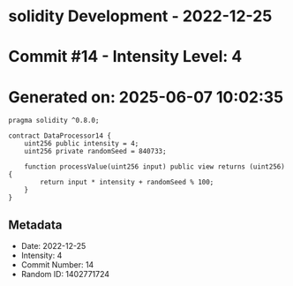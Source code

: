 ﻿# solidity Development - 2022-12-25
# Commit #14 - Intensity Level: 4
# Generated on: 2025-06-07 10:02:35
```solidity
pragma solidity ^0.8.0;

contract DataProcessor14 {
    uint256 public intensity = 4;
    uint256 private randomSeed = 840733;

    function processValue(uint256 input) public view returns (uint256) {
        return input * intensity + randomSeed % 100;
    }
}
```
## Metadata
- Date: 2022-12-25
- Intensity: 4
- Commit Number: 14
- Random ID: 1402771724
